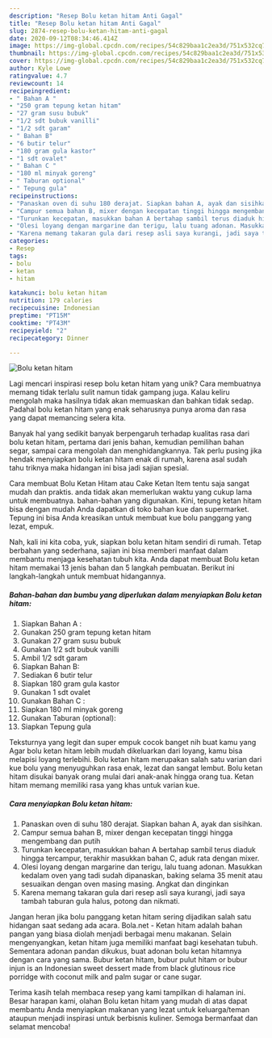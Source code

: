 ```yaml
---
description: "Resep Bolu ketan hitam Anti Gagal"
title: "Resep Bolu ketan hitam Anti Gagal"
slug: 2874-resep-bolu-ketan-hitam-anti-gagal
date: 2020-09-12T08:34:46.414Z
image: https://img-global.cpcdn.com/recipes/54c829baa1c2ea3d/751x532cq70/bolu-ketan-hitam-foto-resep-utama.jpg
thumbnail: https://img-global.cpcdn.com/recipes/54c829baa1c2ea3d/751x532cq70/bolu-ketan-hitam-foto-resep-utama.jpg
cover: https://img-global.cpcdn.com/recipes/54c829baa1c2ea3d/751x532cq70/bolu-ketan-hitam-foto-resep-utama.jpg
author: Kyle Lowe
ratingvalue: 4.7
reviewcount: 14
recipeingredient:
- " Bahan A "
- "250 gram tepung ketan hitam"
- "27 gram susu bubuk"
- "1/2 sdt bubuk vanilli"
- "1/2 sdt garam"
- " Bahan B"
- "6 butir telur"
- "180 gram gula kastor"
- "1 sdt ovalet"
- " Bahan C "
- "180 ml minyak goreng"
- " Taburan optional"
- " Tepung gula"
recipeinstructions:
- "Panaskan oven di suhu 180 derajat. Siapkan bahan A, ayak dan sisihkan."
- "Campur semua bahan B, mixer dengan kecepatan tinggi hingga mengembang dan putih"
- "Turunkan kecepatan, masukkan bahan A bertahap sambil terus diaduk hingga tercampur, terakhir masukkan bahan C, aduk rata dengan mixer."
- "Olesi loyang dengan margarine dan terigu, lalu tuang adonan. Masukkan kedalam oven yang tadi sudah dipanaskan, baking selama 35 menit atau sesuaikan dengan oven masing masing. Angkat dan dinginkan"
- "Karena memang takaran gula dari resep asli saya kurangi, jadi saya tambah taburan gula halus, potong dan nikmati."
categories:
- Resep
tags:
- bolu
- ketan
- hitam

katakunci: bolu ketan hitam 
nutrition: 179 calories
recipecuisine: Indonesian
preptime: "PT15M"
cooktime: "PT43M"
recipeyield: "2"
recipecategory: Dinner

---
```



![Bolu ketan hitam](https://img-global.cpcdn.com/recipes/54c829baa1c2ea3d/751x532cq70/bolu-ketan-hitam-foto-resep-utama.jpg)

Lagi mencari inspirasi resep bolu ketan hitam yang unik? Cara membuatnya memang tidak terlalu sulit namun tidak gampang juga. Kalau keliru mengolah maka hasilnya tidak akan memuaskan dan bahkan tidak sedap. Padahal bolu ketan hitam yang enak seharusnya punya aroma dan rasa yang dapat memancing selera kita.

Banyak hal yang sedikit banyak berpengaruh terhadap kualitas rasa dari bolu ketan hitam, pertama dari jenis bahan, kemudian pemilihan bahan segar, sampai cara mengolah dan menghidangkannya. Tak perlu pusing jika hendak menyiapkan bolu ketan hitam enak di rumah, karena asal sudah tahu triknya maka hidangan ini bisa jadi sajian spesial.

Cara membuat Bolu Ketan Hitam atau Cake Ketan Item tentu saja sangat mudah dan praktis. anda tidak akan memerlukan waktu yang cukup lama untuk membuatnya. bahan-bahan yang digunakan. Kini, tepung ketan hitam bisa dengan mudah Anda dapatkan di toko bahan kue dan supermarket. Tepung ini bisa Anda kreasikan untuk membuat kue bolu panggang yang lezat, empuk.


Nah, kali ini kita coba, yuk, siapkan bolu ketan hitam sendiri di rumah. Tetap berbahan yang sederhana, sajian ini bisa memberi manfaat dalam membantu menjaga kesehatan tubuh kita. Anda dapat membuat Bolu ketan hitam memakai 13 jenis bahan dan 5 langkah pembuatan. Berikut ini langkah-langkah untuk membuat hidangannya.

<!--inarticleads1-->

##### Bahan-bahan dan bumbu yang diperlukan dalam menyiapkan Bolu ketan hitam:

1. Siapkan  Bahan A :
1. Gunakan 250 gram tepung ketan hitam
1. Gunakan 27 gram susu bubuk
1. Gunakan 1/2 sdt bubuk vanilli
1. Ambil 1/2 sdt garam
1. Siapkan  Bahan B:
1. Sediakan 6 butir telur
1. Siapkan 180 gram gula kastor
1. Gunakan 1 sdt ovalet
1. Gunakan  Bahan C :
1. Siapkan 180 ml minyak goreng
1. Gunakan  Taburan (optional):
1. Siapkan  Tepung gula


Teksturnya yang legit dan super empuk cocok banget nih buat kamu yang Agar bolu ketan hitam lebih mudah dikeluarkan dari loyang, kamu bisa melapisi loyang terlebihi. Bolu ketan hitam merupakan salah satu varian dari kue bolu yang menyuguhkan rasa enak, lezat dan sangat lembut. Bolu ketan hitam disukai banyak orang mulai dari anak-anak hingga orang tua. Ketan hitam memang memiliki rasa yang khas untuk varian kue. 

<!--inarticleads2-->

##### Cara menyiapkan Bolu ketan hitam:

1. Panaskan oven di suhu 180 derajat. Siapkan bahan A, ayak dan sisihkan.
1. Campur semua bahan B, mixer dengan kecepatan tinggi hingga mengembang dan putih
1. Turunkan kecepatan, masukkan bahan A bertahap sambil terus diaduk hingga tercampur, terakhir masukkan bahan C, aduk rata dengan mixer.
1. Olesi loyang dengan margarine dan terigu, lalu tuang adonan. Masukkan kedalam oven yang tadi sudah dipanaskan, baking selama 35 menit atau sesuaikan dengan oven masing masing. Angkat dan dinginkan
1. Karena memang takaran gula dari resep asli saya kurangi, jadi saya tambah taburan gula halus, potong dan nikmati.


Jangan heran jika bolu panggang ketan hitam sering dijadikan salah satu hidangan saat sedang ada acara. Bola.net - Ketan hitam adalah bahan pangan yang biasa diolah menjadi berbagai menu makanan. Selain mengenyangkan, ketan hitam juga memiliki manfaat bagi kesehatan tubuh. Sementara adonan pandan dikukus, buat adonan bolu ketan hitamnya dengan cara yang sama. Bubur ketan hitam, bubur pulut hitam or bubur injun is an Indonesian sweet dessert made from black glutinous rice porridge with coconut milk and palm sugar or cane sugar. 

Terima kasih telah membaca resep yang kami tampilkan di halaman ini. Besar harapan kami, olahan Bolu ketan hitam yang mudah di atas dapat membantu Anda menyiapkan makanan yang lezat untuk keluarga/teman ataupun menjadi inspirasi untuk berbisnis kuliner. Semoga bermanfaat dan selamat mencoba!
